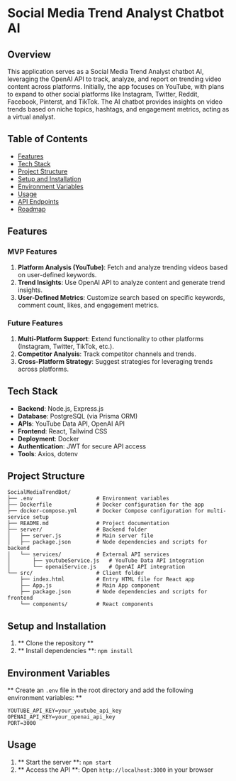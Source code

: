 # Social Media Trend Analyst Chatbot AI

## Overview

This application serves as a Social Media Trend Analyst chatbot AI, leveraging the OpenAI API to track, analyze, and report on trending video content across platforms. Initially, the app focuses on YouTube, with plans to expand to other social platforms like Instagram, Twitter, Reddit, Facebook, Pinterst, and TikTok. The AI chatbot provides insights on video trends based on niche topics, hashtags, and engagement metrics, acting as a virtual analyst.

## Table of Contents

- [Features](#features)
- [Tech Stack](#tech-stack)
- [Project Structure](#project-structure)
- [Setup and Installation](#setup-and-installation)
- [Environment Variables](#environment-variables)
- [Usage](#usage)
- [API Endpoints](#api-endpoints)
- [Roadmap](#roadmap)

## Features

### MVP Features

1. **Platform Analysis (YouTube)**: Fetch and analyze trending videos based on user-defined keywords.
2. **Trend Insights**: Use OpenAI API to analyze content and generate trend insights.
3. **User-Defined Metrics**: Customize search based on specific keywords, comment count, likes, and engagement metrics.

### Future Features

1. **Multi-Platform Support**: Extend functionality to other platforms (Instagram, Twitter, TikTok, etc.).
2. **Competitor Analysis**: Track competitor channels and trends.
3. **Cross-Platform Strategy**: Suggest strategies for leveraging trends across platforms.

## Tech Stack

- **Backend**: Node.js, Express.js
- **Database**: PostgreSQL (via Prisma ORM)
- **APIs**: YouTube Data API, OpenAI API
- **Frontend**: React, Tailwind CSS
- **Deployment**: Docker
- **Authentication**: JWT for secure API access
- **Tools**: Axios, dotenv

## Project Structure

```plaintext
SocialMediaTrendBot/
├── .env                    # Environment variables
├── Dockerfile              # Docker configuration for the app
├── docker-compose.yml      # Docker Compose configuration for multi-service setup
├── README.md               # Project documentation
├── server/                 # Backend folder
│   ├── server.js           # Main server file
│   ├── package.json        # Node dependencies and scripts for backend
│   └── services/           # External API services
│       ├── youtubeService.js   # YouTube Data API integration
│       └── openaiService.js    # OpenAI API integration
└── src/                    # Client folder
    ├── index.html          # Entry HTML file for React app
    ├── App.js              # Main App component
    ├── package.json        # Node dependencies and scripts for frontend
    └── components/         # React components

```

## Setup and Installation

1. ** Clone the repository **
2. ** Install dependencies **: `npm install`

## Environment Variables

** Create an `.env` file in the root directory and add the following environment variables: **

```plaintext
YOUTUBE_API_KEY=your_youtube_api_key
OPENAI_API_KEY=your_openai_api_key
PORT=3000
```

## Usage

1. ** Start the server **: `npm start`
2. ** Access the API **: Open `http://localhost:3000` in your browser
